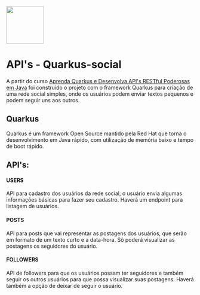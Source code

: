 <img src="https://seeklogo.com/images/Q/quarkus-logo-C9F006782E-seeklogo.com.png" width="100" height="100">

# API's - Quarkus-social
A partir do curso <a href ="https://www.udemy.com/course/aprenda-quarkus-e-desenvolva-apis-restful-poderosas-em-java/"> Aprenda Quarkus e Desenvolva API's RESTful Poderosas em Java</a> foi construido o projeto com o framework Quarkus para criação de uma rede social simples, onde os usuários podem enviar textos pequenos e podem seguir uns aos outros. 

## Quarkus
Quarkus é um framework Open Source mantido pela Red Hat que torna o desenvolvimento em Java rápido, com utilização de memória baixo e tempo de boot rápido.

## API's:

#### USERS
API para cadastro dos usuários da rede social, o usuário envia algumas informações básicas para fazer seu cadastro. Haverá um endpoint para listagem de usuários.

#### POSTS
API para posts que vai representar as postagens dos usuários, que serão em formato de um texto curto e a data-hora. Só poderá visualizar as postagens os seguidores do usuário.

#### FOLLOWERS
API de followers para que os usuários possam ter seguidores e também seguir os outros usuários para que possa visualizar suas postagens. Haverá também a opção de deixar de seguir o usuário. 
